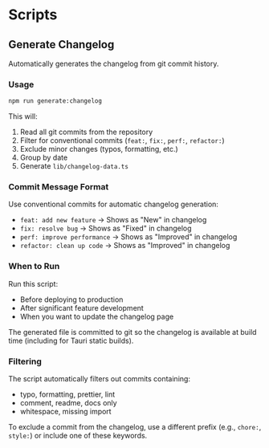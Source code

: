 # Scripts

## Generate Changelog

Automatically generates the changelog from git commit history.

### Usage

```bash
npm run generate:changelog
```

This will:

1. Read all git commits from the repository
2. Filter for conventional commits (`feat:`, `fix:`, `perf:`, `refactor:`)
3. Exclude minor changes (typos, formatting, etc.)
4. Group by date
5. Generate `lib/changelog-data.ts`

### Commit Message Format

Use conventional commits for automatic changelog generation:

- `feat: add new feature` → Shows as "New" in changelog
- `fix: resolve bug` → Shows as "Fixed" in changelog
- `perf: improve performance` → Shows as "Improved" in changelog
- `refactor: clean up code` → Shows as "Improved" in changelog

### When to Run

Run this script:

- Before deploying to production
- After significant feature development
- When you want to update the changelog page

The generated file is committed to git so the changelog is available at build time (including for Tauri static builds).

### Filtering

The script automatically filters out commits containing:

- typo, formatting, prettier, lint
- comment, readme, docs only
- whitespace, missing import

To exclude a commit from the changelog, use a different prefix (e.g., `chore:`, `style:`) or include one of these keywords.
